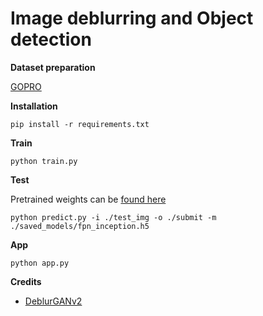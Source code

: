 # Image deblurring and Object detection

**Dataset preparation**

[GOPRO](https://drive.google.com/file/d/1srx_z-nUfaZVMRrphi6AdOaMKmqyOop8/view?usp=drive_link)

**Installation**

```pip install -r requirements.txt```

**Train**

```python train.py```

**Test**

Pretrained weights can be [found here](https://drive.google.com/file/d/1VfDiGSq30GfcktYg5LqmbVOMQ3tBMoPn/view?usp=sharing)

```python predict.py -i ./test_img -o ./submit -m ./saved_models/fpn_inception.h5``` 

**App**

```python app.py ```

**Credits**

- [DeblurGANv2](https://github.com/VITA-Group/DeblurGANv2)

